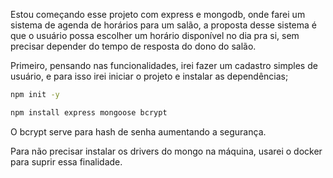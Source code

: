 Estou começando esse projeto com express e mongodb, onde farei um sistema de agenda de horários para um salão, a proposta desse sistema é que o usuário possa escolher um horário disponível no dia pra si, sem precisar depender do tempo de resposta do  dono do salão. 

Primeiro, pensando nas funcionalidades, irei fazer um cadastro simples de usuário, e para isso irei iniciar o projeto e instalar as dependências;
```bash
npm init -y
```
```bash
npm install express mongoose bcrypt 
```

O bcrypt serve para hash de senha aumentando a segurança.

Para não precisar instalar os drivers do mongo na máquina, usarei o docker para suprir essa finalidade. 

